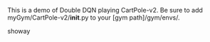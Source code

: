 
This is a demo of Double DQN playing CartPole-v2.
Be sure to add myGym/CartPole-v2/__init__.py to your [gym path]/gym/envs/.

showay

